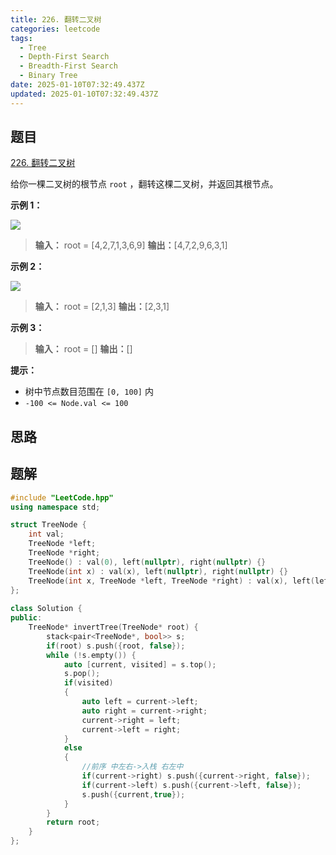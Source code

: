 ```yaml
---
title: 226. 翻转二叉树
categories: leetcode
tags: 
  - Tree
  - Depth-First Search
  - Breadth-First Search
  - Binary Tree
date: 2025-01-10T07:32:49.437Z
updated: 2025-01-10T07:32:49.437Z
---
```


<!--more-->

## 题目

[226. 翻转二叉树](https://leetcode.cn/problems/invert-binary-tree)

给你一棵二叉树的根节点 `root` ，翻转这棵二叉树，并返回其根节点。



**示例 1：**

![](https://assets.leetcode.com/uploads/2021/03/14/invert1-tree.jpg)

> 
> 
> **输入：** root = [4,2,7,1,3,6,9]
> **输出：**[4,7,2,9,6,3,1]
> 

**示例 2：**

![](https://assets.leetcode.com/uploads/2021/03/14/invert2-tree.jpg)

> 
> 
> **输入：** root = [2,1,3]
> **输出：**[2,3,1]
> 

**示例 3：**

> 
> 
> **输入：** root = []
> **输出：**[]
> 



**提示：**

  * 树中节点数目范围在 `[0, 100]` 内
  * `-100 <= Node.val <= 100`



## 思路


## 题解

```cpp
#include "LeetCode.hpp"
using namespace std;

struct TreeNode {
    int val;
    TreeNode *left;
    TreeNode *right;
    TreeNode() : val(0), left(nullptr), right(nullptr) {}
    TreeNode(int x) : val(x), left(nullptr), right(nullptr) {}
    TreeNode(int x, TreeNode *left, TreeNode *right) : val(x), left(left), right(right) {}
};
 
class Solution {
public:
    TreeNode* invertTree(TreeNode* root) {
        stack<pair<TreeNode*, bool>> s;
        if(root) s.push({root, false});
        while (!s.empty()) {
            auto [current, visited] = s.top();
            s.pop();
            if(visited)
            {
                auto left = current->left;
                auto right = current->right;
                current->right = left;
                current->left = right;
            }
            else
            {
                //前序 中左右->入栈 右左中
                if(current->right) s.push({current->right, false});
                if(current->left) s.push({current->left, false});
                s.push({current,true});
            }
        }
        return root;
    }
};
```
